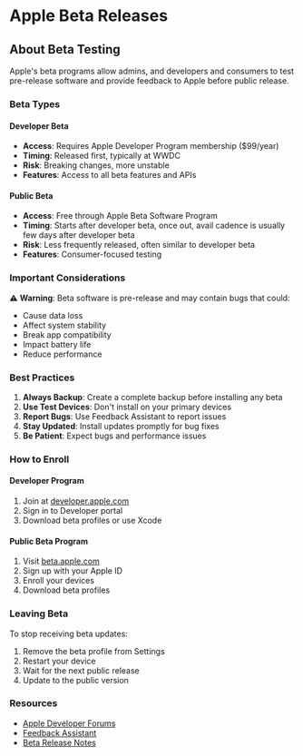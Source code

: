 # Apple Beta Releases

<BetaInfo />

## About Beta Testing

Apple's beta programs allow admins, and developers and consumers to test pre-release software and provide feedback to Apple before public release.

### Beta Types

#### Developer Beta
- **Access**: Requires Apple Developer Program membership ($99/year)
- **Timing**: Released first, typically at WWDC 
- **Risk**: Breaking changes, more unstable
- **Features**: Access to all beta features and APIs

#### Public Beta
- **Access**: Free through Apple Beta Software Program
- **Timing**: Starts after developer beta, once out, avail cadence is usually few days after developer beta
- **Risk**: Less frequently released, often similar to developer beta
- **Features**: Consumer-focused testing

### Important Considerations

⚠️ **Warning**: Beta software is pre-release and may contain bugs that could:
- Cause data loss
- Affect system stability
- Break app compatibility
- Impact battery life
- Reduce performance

### Best Practices

1. **Always Backup**: Create a complete backup before installing any beta
2. **Use Test Devices**: Don't install on your primary devices
3. **Report Bugs**: Use Feedback Assistant to report issues
4. **Stay Updated**: Install updates promptly for bug fixes
5. **Be Patient**: Expect bugs and performance issues

### How to Enroll

#### Developer Program
1. Join at [developer.apple.com](https://developer.apple.com/programs/)
2. Sign in to Developer portal
3. Download beta profiles or use Xcode

#### Public Beta Program
1. Visit [beta.apple.com](https://beta.apple.com)
2. Sign up with your Apple ID
3. Enroll your devices
4. Download beta profiles

### Leaving Beta

To stop receiving beta updates:
1. Remove the beta profile from Settings
2. Restart your device
3. Wait for the next public release
4. Update to the public version

### Resources

- [Apple Developer Forums](https://developer.apple.com/forums/)
- [Feedback Assistant](https://feedbackassistant.apple.com)
- [Beta Release Notes](https://developer.apple.com/news/releases/)